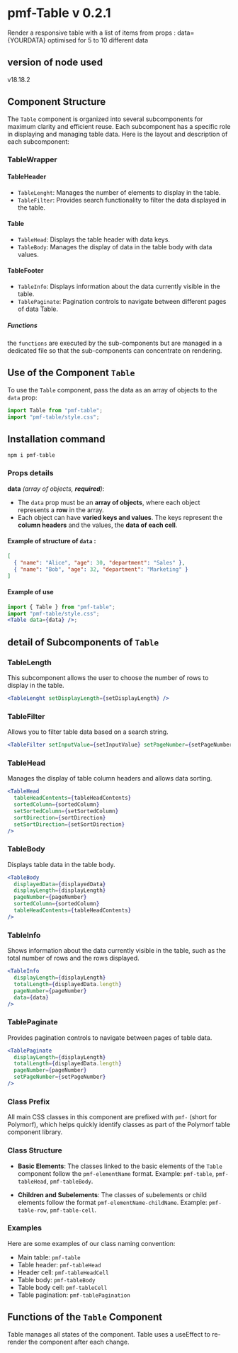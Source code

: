 # pmf-Table v 0.2.1

Render a responsive table with a list of items from props : data={YOURDATA}
optimised for 5 to 10 different data

## version of node used

v18.18.2

## Component Structure

The `Table` component is organized into several subcomponents for maximum clarity and efficient reuse. Each subcomponent has a specific role in displaying and managing table data. Here is the layout and description of each subcomponent:

### TableWrapper

#### TableHeader

- `TableLenght`: Manages the number of elements to display in the table.
- `TableFilter`: Provides search functionality to filter the data displayed in the table.

#### Table

- `TableHead`: Displays the table header with data keys.
- `TableBody`: Manages the display of data in the table body with data values.

#### TableFooter

- `TableInfo`: Displays information about the data currently visible in the table.
- `TablePaginate`: Pagination controls to navigate between different pages of data Table.

##### Functions

the `functions` are executed by the sub-components but are managed in a dedicated file so that the sub-components can concentrate on rendering.

## Use of the Component `Table`

To use the `Table` component, pass the data as an array of objects to the `data` prop:

```jsx
import Table from "pmf-table";
import "pmf-table/style.css";
```

## Installation command

```
npm i pmf-table
```

### Props details

**data** _(array of objects, **required**)_:

- The `data` prop must be an **array of objects**, where each object represents a **row** in the array.
- Each object can have **varied keys and values**. The keys represent the **column headers** and the values, the **data of each cell**.

#### Example of structure of `data` :

```json
[
  { "name": "Alice", "age": 30, "department": "Sales" },
  { "name": "Bob", "age": 32, "department": "Marketing" }
]
```

#### Example of use

```jsx
import { Table } from "pmf-table";
import "pmf-table/style.css";
<Table data={data} />;
```

## detail of Subcomponents of `Table`

### TableLength

This subcomponent allows the user to choose the number of rows to display in the table.

```jsx
<TableLenght setDisplayLength={setDisplayLength} />
```

### TableFilter

Allows you to filter table data based on a search string.

```jsx
<TableFilter setInputValue={setInputValue} setPageNumber={setPageNumber} />
```

### TableHead

Manages the display of table column headers and allows data sorting.

```jsx
<TableHead
  tableHeadContents={tableHeadContents}
  sortedColumn={sortedColumn}
  setSortedColumn={setSortedColumn}
  sortDirection={sortDirection}
  setSortDirection={setSortDirection}
/>
```

### TableBody

Displays table data in the table body.

```jsx
<TableBody
  displayedData={displayedData}
  displayLength={displayLength}
  pageNumber={pageNumber}
  sortedColumn={sortedColumn}
  tableHeadContents={tableHeadContents}
/>
```

### TableInfo

Shows information about the data currently visible in the table, such as the total number of rows and the rows displayed.

```jsx
<TableInfo
  displayLength={displayLength}
  totalLength={displayedData.length}
  pageNumber={pageNumber}
  data={data}
/>
```

### TablePaginate

Provides pagination controls to navigate between pages of table data.

```jsx
<TablePaginate
  displayLength={displayLength}
  totalLength={displayedData.length}
  pageNumber={pageNumber}
  setPageNumber={setPageNumber}
/>
```

### Class Prefix

All main CSS classes in this component are prefixed with `pmf-` (short for Polymorf), which helps quickly identify classes as part of the Polymorf table component library.

### Class Structure

- **Basic Elements**: The classes linked to the basic elements of the `Table` component follow the `pmf-elementName` format. Example: `pmf-table`, `pmf-tableHead`, `pmf-tableBody`.

- **Children and Subelements**: The classes of subelements or child elements follow the format `pmf-elementName-childName`. Example: `pmf-table-row`, `pmf-table-cell`.

### Examples

Here are some examples of our class naming convention:

- Main table: `pmf-table`
- Table header: `pmf-tableHead`
- Header cell: `pmf-tableHeadCell`
- Table body: `pmf-tableBody`
- Table body cell: `pmf-tableCell`
- Table pagination: `pmf-tablePagination`

## Functions of the `Table` Component

Table manages all states of the component.
Table uses a useEffect to re-render the component after each change.

